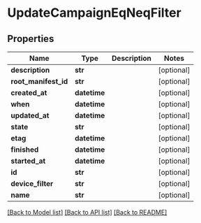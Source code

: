 # UpdateCampaignEqNeqFilter

## Properties
Name | Type | Description | Notes
------------ | ------------- | ------------- | -------------
**description** | **str** |  | [optional] 
**root_manifest_id** | **str** |  | [optional] 
**created_at** | **datetime** |  | [optional] 
**when** | **datetime** |  | [optional] 
**updated_at** | **datetime** |  | [optional] 
**state** | **str** |  | [optional] 
**etag** | **datetime** |  | [optional] 
**finished** | **datetime** |  | [optional] 
**started_at** | **datetime** |  | [optional] 
**id** | **str** |  | [optional] 
**device_filter** | **str** |  | [optional] 
**name** | **str** |  | [optional] 

[[Back to Model list]](../README.md#documentation-for-models) [[Back to API list]](../README.md#documentation-for-api-endpoints) [[Back to README]](../README.md)


